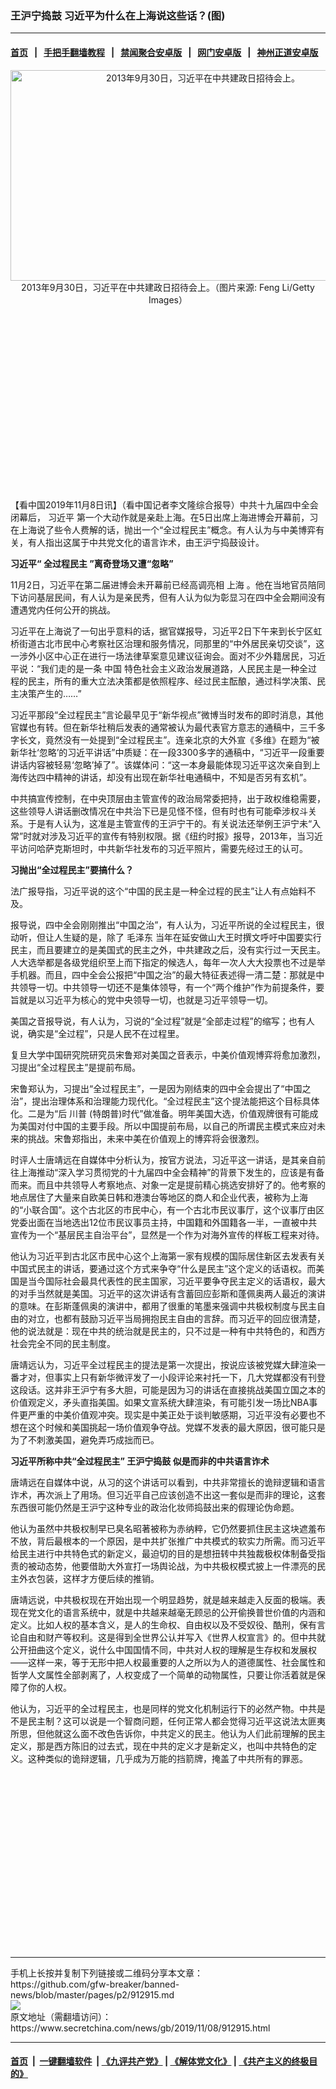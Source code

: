 ### 王沪宁捣鼓 习近平为什么在上海说这些话？(图)
------------------------

#### [首页](https://github.com/gfw-breaker/banned-news/blob/master/README.md) &nbsp;&nbsp;|&nbsp;&nbsp; [手把手翻墙教程](https://github.com/gfw-breaker/guides/wiki) &nbsp;&nbsp;|&nbsp;&nbsp; [禁闻聚合安卓版](https://github.com/gfw-breaker/bn-android) &nbsp;&nbsp;|&nbsp;&nbsp; [网门安卓版](https://github.com/oGate2/oGate) &nbsp;&nbsp;|&nbsp;&nbsp; [神州正道安卓版](https://github.com/SzzdOgate/update) 



<div class="article_right" style="fone-color:#000">
 <p style="text-align:center">
  <img alt="2013年9月30日，习近平在中共建政日招待会上。" src="http://img2.secretchina.com/pic/2019/11-7/p2557492a387063791-ss.jpg" style="height:337px; width:600px"/>
  <br>
   2013年9月30日，习近平在中共建政日招待会上。（图片来源: Feng Li/Getty Images）
   <span id="hideid" name="hideid" style="color:red;display:none;">
    <span href="https://www.secretchina.com">
    </span>
   </span>
  </br>
 </p>
 <div id="txt-mid1-t21-2017">
  <ins class="adsbygoogle" data-ad-client="ca-pub-1276641434651360" data-ad-slot="2451032099" style="display:inline-block;width:336px;height:280px">
  </ins>
  <div id="SC-22xxx">
  </div>
 </div>
 <p>
  【看中国2019年11月8日讯】（看中国记者李文隆综合报导）中共十九届四中全会闭幕后，
  <span href="https://www.secretchina.com/news/gb/tag/习近平" target="_blank">
   习近平
  </span>
  第一个大动作就是亲赴上海。在5日出席上海进博会开幕前，习在上海说了些令人费解的话，抛出一个“全过程民主”概念。有人认为与中美博弈有关，有人指出这属于中共党文化的语言诈术，由王沪宁捣鼓设计。
  <span id="hideid" name="hideid" style="color:red;display:none;">
   <span href="https://www.secretchina.com">
   </span>
  </span>
 </p>
 <p>
  <strong>
   习近平“
   <span href="https://www.secretchina.com/news/gb/tag/全过程民主" target="_blank">
    全过程民主
   </span>
   ”离奇登场又遭“忽略”
  </strong>
 </p>
 <p>
  11月2日，习近平在第二届进博会未开幕前已经高调亮相
  <span href="https://www.secretchina.com/news/gb/tag/上海" target="_blank">
   上海
  </span>
  。他在当地官员陪同下访问基层民间，有人认为是亲民秀，但有人认为似为彰显习在四中全会期间没有遭遇党内任何公开的挑战。
 </p>
 <p>
  习近平在上海说了一句出乎意料的话，据官媒报导，习近平2日下午来到长宁区虹桥街道古北市民中心考察社区治理和服务情况，同那里的“中外居民亲切交谈”，这一涉外小区中心正在进行一场法律草案意见建议征询会。面对不少外籍居民，习近平说：“我们走的是一条
  <span href="https://www.secretchina.com" target="_blank">
   中国
  </span>
  特色社会主义政治发展道路，人民民主是一种全过程的民主，所有的重大立法决策都是依照程序、经过民主酝酿，通过科学决策、民主决策产生的……”
 </p>
 <p>
  习近平那段“全过程民主”言论最早见于“新华视点”微博当时发布的即时消息，其他官媒也有转。但在新华社稍后发表的通常被认为最代表官方意志的通稿中，三千多字长文，竟然没有一处提到“全过程民主”。连亲北京的大外宣《多维》在题为“被新华社‘忽略’的习近平讲话”中质疑：在一段3300多字的通稿中，“习近平一段重要讲话内容被轻易‘忽略’掉了”。该媒体问：“这一本身最能体现习近平这次亲自到上海传达四中精神的讲话，却没有出现在新华社电通稿中，不知是否另有玄机”。
 </p>
 <p>
  中共搞宣传控制，在中央顶层由主管宣传的政治局常委把持，出于政权维稳需要，这些领导人讲话删改情况在中共治下已是见怪不怪，但有时也有可能牵涉权斗关系。于是有人认为，这准是主管宣传的王沪宁干的。有关说法还举例王沪宁未“入常”时就对涉及习近平的宣传有特别权限。据《纽约时报》报导，2013年，当习近平访问哈萨克斯坦时，中共新华社发布的习近平照片，需要先经过王的认可。
 </p>
 <p>
  <strong>
   习抛出“全过程民主”要搞什么？
  </strong>
 </p>
 <p>
  法广报导指，习近平说的这个“中国的民主是一种全过程的民主”让人有点始料不及。
 </p>
 <p>
  报导说，四中全会刚刚推出“中国之治”，有人认为，习近平所说的全过程民主，很动听，但让人生疑的是，除了
  <span href="https://www.secretchina.com/news/gb/tag/毛泽东" target="_blank">
   毛泽东
  </span>
  当年在延安做山大王时撰文呼吁中国要实行民主，而且要建立的是美国式的民主之外，中共建政之后，没有实行过一天民主。人大选举都是各级党组织至上而下指定的候选人，每年一次人大大投票也不过是举手机器。而且，四中全会公报把“中国之治”的最大特征表述得一清二楚：那就是中共领导一切。中共领导一切还不是集体领导，有一个“两个维护”作为前提条件，要旨就是以习近平为核心的党中央领导一切，也就是习近平领导一切。
 </p>
 <p>
  美国之音报导说，有人认为，习说的“全过程”就是“全部走过程”的缩写；也有人说，确实是“全过程”，只是人民不在过程里。
 </p>
 <p>
  复旦大学中国研究院研究员宋鲁郑对美国之音表示，中美价值观博弈将愈加激烈，习提出“全过程民主”是提前布局。
 </p>
 <p>
  宋鲁郑认为，习提出“全过程民主”，一是因为刚结束的四中全会提出了“中国之治”，提出治理体系和治理能力现代化。“全过程民主”这个提法能把这个目标具体化。二是为“后
  <span href="https://www.secretchina.com/news/gb/tag/川普" target="_blank">
   川普
  </span>
  (特朗普)时代”做准备。明年美国大选，价值观牌很有可能成为美国对付中国的主要手段。所以中国提前布局，以自己的所谓民主模式来应对未来的挑战。宋鲁郑指出，未来中美在价值观上的博弈将会很激烈。
 </p>
 <p>
  时评人士唐靖远在自媒体中分析认为，按官方说法，习近平这一讲话，是其亲自前往上海推动“深入学习贯彻党的十九届四中全会精神”的背景下发生的，应该是有备而来。而且中共领导人考察地点、对象一定是提前精心挑选安排好了的。他考察的地点居住了大量来自欧美日韩和港澳台等地区的商人和企业代表，被称为上海的“小联合国”。这个古北区的市民中心，有一个古北市民议事厅，这个议事厅由区党委出面在当地选出12位市民议事员主持，中国籍和外国籍各一半，一直被中共宣传为一个“基层民主自治平台”，显然是一个作为对海外宣传的样板工程来对待。
 </p>
 <p>
  他认为习近平到古北区市民中心这个上海第一家有规模的国际居住新区去发表有关中国式民主的讲话，要通过这个方式来争夺“什么是民主”这个定义的话语权。而美国是当今国际社会最具代表性的民主国家，习近平要争夺民主定义的话语权，最大的对手当然就是美国。习近平的这次讲话有含蓄回应彭斯和蓬佩奥两人最近的演讲的意味。在彭斯蓬佩奥的演讲中，都用了很重的笔墨来强调中共极权制度与民主自由的对立，也都有鼓励习近平当局拥抱民主自由的言辞。而习近平的回应很清楚，他的说法就是：现在中共的统治就是民主的，只不过是一种有中共特色的，和西方社会完全不同的民主制度。
 </p>
 <p>
  唐靖远认为，习近平全过程民主的提法是第一次提出，按说应该被党媒大肆渲染一番才对，但事实上只有新华微评发了一小段评论来衬托一下，几大党媒都没有刊登这段话。这并非王沪宁有多大胆，可能是因为习的讲话在直接挑战美国立国之本的价值观定义，矛头直指美国。如果文宣系统大肆渲染，有可能引发一场比NBA事件更严重的中美价值观冲突。现实是中美正处于谈判敏感期，习近平没有必要也不想在这个时候和美国挑起一场价值观争夺战。党媒不发表的最大原因，很可能只是为了不刺激美国，避免弄巧成拙而已。
 </p>
 <p>
  <strong>
   习近平所称中共“全过程民主” 王沪宁捣鼓
  </strong>
  <strong>
   似是而非的中共语言诈术
  </strong>
 </p>
 <p>
  唐靖远在自媒体中说，从习的这个讲话可以看到，中共非常擅长的诡辩逻辑和语言诈术，再次派上了用场。但习近平自己应该创造不出这一套似是而非的理论，这套东西很可能仍然是王沪宁这种专业的政治化妆师捣鼓出来的假理论伪命题。
 </p>
 <p>
  他认为虽然中共极权制早已臭名昭著被称为赤纳粹，它仍然要抓住民主这块遮羞布不放，背后最根本的一个原因，是中共扩张推广中共模式的软实力所需。而习近平给民主进行中共特色式的新定义，最迫切的目的是想扭转中共独裁极权体制备受指责的被动态势，他要借助大外宣打一场舆论战，为中共极权模式披上一件漂亮的民主外衣包装，这样才方便后续的推销。
 </p>
 <p>
  唐靖远说，中共极权现在开始出现一个明显趋势，就是越来越走入反面的极端。表现在党文化的语言系统中，就是中共越来越毫无顾忌的公开偷换普世价值的内涵和定义。比如人权的基本含义，是人的生命权、自由权以及不受奴役、酷刑，保有言论自由和财产等权利。这是得到全世界公认并写入《世界人权宣言》的。但中共就公开扭曲这个定义，说什么中国国情不同，中共对人权的理解是生存权和发展权——这样一来，等于无形中把人权最重要的人之所以为人的道德属性、社会属性和哲学人文属性全部剥离了，人权变成了一个简单的动物属性，只要让你活着就是保障了你的人权。
 </p>
 <p>
  他认为，习近平的全过程民主，也是同样的党文化机制运行下的必然产物。中共是不是民主制？这可以说是一个智商问题，任何正常人都会觉得习近平这说法太匪夷所思，但他就这么面不改色告诉你，中共定义的民主。他认为人们此前理解的民主定义，那是西方陈旧的过去式，现在中共的定义才是新定义，也叫中共特色的定义。这种类似的诡辩逻辑，几乎成为万能的挡箭牌，掩盖了中共所有的罪恶。
  <center>
   <div>
    <div id="txt-mid2-t22-2017" style="display: block;  height: 280px;  overflow: hidden;">
     <div id="SC-21xxx">
     </div>
     <ins class="adsbygoogle" data-ad-client="ca-pub-1276641434651360" data-ad-slot="2882644497" style="display:inline-block;width:336px;height:280px">
     </ins>
    </div>
   </div>
  </center>
 </p>
</div>

<hr/>
手机上长按并复制下列链接或二维码分享本文章：<br/>
https://github.com/gfw-breaker/banned-news/blob/master/pages/p2/912915.md <br/>
<a href='https://github.com/gfw-breaker/banned-news/blob/master/pages/p2/912915.md'><img src='https://github.com/gfw-breaker/banned-news/blob/master/pages/p2/912915.md.png'/></a> <br/>
原文地址（需翻墙访问）：https://www.secretchina.com/news/gb/2019/11/08/912915.html


------------------------
#### [首页](https://github.com/gfw-breaker/banned-news/blob/master/README.md) &nbsp;|&nbsp; [一键翻墙软件](https://github.com/gfw-breaker/nogfw/blob/master/README.md) &nbsp;| [《九评共产党》](https://github.com/gfw-breaker/9ping.md/blob/master/README.md#九评之一评共产党是什么) | [《解体党文化》](https://github.com/gfw-breaker/jtdwh.md/blob/master/README.md) | [《共产主义的终极目的》](https://github.com/gfw-breaker/gczydzjmd.md/blob/master/README.md)


<img src='http://gfw-breaker.win/banned-news/pages/p2/912915.md' width='0px' height='0px'/>
